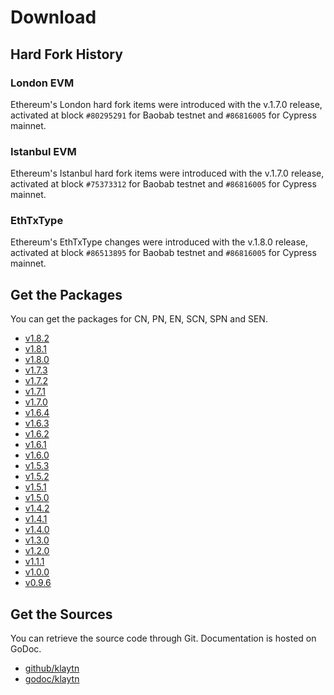 # Download <a id="download"></a>

## Hard Fork History

### London EVM

Ethereum's London hard fork items were introduced with the v.1.7.0 release, activated at block `#80295291` for Baobab testnet and `#86816005` for Cypress mainnet.

### Istanbul EVM

Ethereum's Istanbul hard fork items were introduced with the v.1.7.0 release, activated at block `#75373312` for Baobab testnet and `#86816005` for Cypress mainnet.

### EthTxType

Ethereum's EthTxType changes were introduced with the v.1.8.0 release, activated at block `#86513895` for Baobab testnet and `#86816005` for Cypress mainnet.

## Get the Packages <a id="get-the-packages"></a>
You can get the packages for CN, PN, EN, SCN, SPN and SEN.

* [v1.8.2](v1.8.2.md)
* [v1.8.1](v1.8.1.md)
* [v1.8.0](v1.8.0.md)
* [v1.7.3](v1.7.3.md)
* [v1.7.2](v1.7.2.md)
* [v1.7.1](v1.7.1.md)
* [v1.7.0](v1.7.0.md)
* [v1.6.4](v1.6.4.md)
* [v1.6.3](v1.6.3.md)
* [v1.6.2](v1.6.2.md)
* [v1.6.1](v1.6.1.md)
* [v1.6.0](v1.6.0.md)
* [v1.5.3](v1.5.3.md)
* [v1.5.2](v1.5.2.md)
* [v1.5.1](v1.5.1.md)
* [v1.5.0](v1.5.0.md)
* [v1.4.2](v1.4.2.md)
* [v1.4.1](v1.4.1.md)
* [v1.4.0](v1.4.0.md)
* [v1.3.0](v1.3.0.md)
* [v1.2.0](v1.2.0.md)
* [v1.1.1](v1.1.1.md)
* [v1.0.0](v1.0.0.md)
* [v0.9.6](v0.9.6.md)

## Get the Sources <a id="get-the-sources"></a>
You can retrieve the source code through Git. Documentation is hosted on GoDoc.

- [github/klaytn](https://github.com/klaytn/klaytn)
- [godoc/klaytn](https://godoc.org/github.com/klaytn/klaytn)

